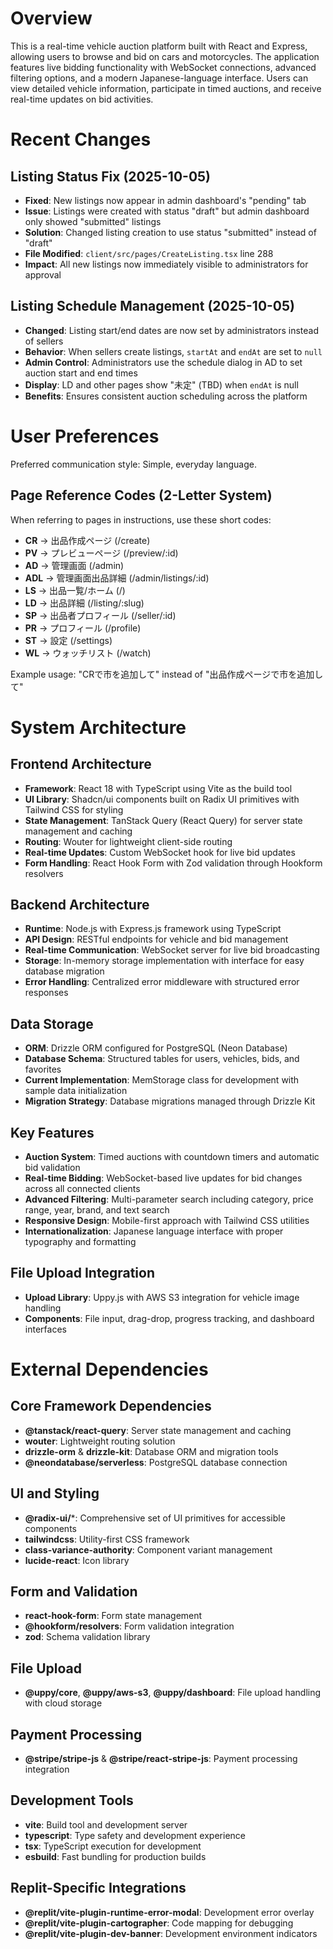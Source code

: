 # Overview

This is a real-time vehicle auction platform built with React and Express, allowing users to browse and bid on cars and motorcycles. The application features live bidding functionality with WebSocket connections, advanced filtering options, and a modern Japanese-language interface. Users can view detailed vehicle information, participate in timed auctions, and receive real-time updates on bid activities.

# Recent Changes

## Listing Status Fix (2025-10-05)
- **Fixed**: New listings now appear in admin dashboard's "pending" tab
- **Issue**: Listings were created with status "draft" but admin dashboard only showed "submitted" listings
- **Solution**: Changed listing creation to use status "submitted" instead of "draft"
- **File Modified**: `client/src/pages/CreateListing.tsx` line 288
- **Impact**: All new listings now immediately visible to administrators for approval

## Listing Schedule Management (2025-10-05)
- **Changed**: Listing start/end dates are now set by administrators instead of sellers
- **Behavior**: When sellers create listings, `startAt` and `endAt` are set to `null`
- **Admin Control**: Administrators use the schedule dialog in AD to set auction start and end times
- **Display**: LD and other pages show "未定" (TBD) when `endAt` is null
- **Benefits**: Ensures consistent auction scheduling across the platform

# User Preferences

Preferred communication style: Simple, everyday language.

## Page Reference Codes (2-Letter System)
When referring to pages in instructions, use these short codes:
- **CR** → 出品作成ページ (/create)
- **PV** → プレビューページ (/preview/:id)
- **AD** → 管理画面 (/admin)
- **ADL** → 管理画面出品詳細 (/admin/listings/:id)
- **LS** → 出品一覧/ホーム (/)
- **LD** → 出品詳細 (/listing/:slug)
- **SP** → 出品者プロフィール (/seller/:id)
- **PR** → プロフィール (/profile)
- **ST** → 設定 (/settings)
- **WL** → ウォッチリスト (/watch)

Example usage: "CRで市を追加して" instead of "出品作成ページで市を追加して"

# System Architecture

## Frontend Architecture
- **Framework**: React 18 with TypeScript using Vite as the build tool
- **UI Library**: Shadcn/ui components built on Radix UI primitives with Tailwind CSS for styling
- **State Management**: TanStack Query (React Query) for server state management and caching
- **Routing**: Wouter for lightweight client-side routing
- **Real-time Updates**: Custom WebSocket hook for live bid updates
- **Form Handling**: React Hook Form with Zod validation through Hookform resolvers

## Backend Architecture
- **Runtime**: Node.js with Express.js framework using TypeScript
- **API Design**: RESTful endpoints for vehicle and bid management
- **Real-time Communication**: WebSocket server for live bid broadcasting
- **Storage**: In-memory storage implementation with interface for easy database migration
- **Error Handling**: Centralized error middleware with structured error responses

## Data Storage
- **ORM**: Drizzle ORM configured for PostgreSQL (Neon Database)
- **Database Schema**: Structured tables for users, vehicles, bids, and favorites
- **Current Implementation**: MemStorage class for development with sample data initialization
- **Migration Strategy**: Database migrations managed through Drizzle Kit

## Key Features
- **Auction System**: Timed auctions with countdown timers and automatic bid validation
- **Real-time Bidding**: WebSocket-based live updates for bid changes across all connected clients
- **Advanced Filtering**: Multi-parameter search including category, price range, year, brand, and text search
- **Responsive Design**: Mobile-first approach with Tailwind CSS utilities
- **Internationalization**: Japanese language interface with proper typography and formatting

## File Upload Integration
- **Upload Library**: Uppy.js with AWS S3 integration for vehicle image handling
- **Components**: File input, drag-drop, progress tracking, and dashboard interfaces

# External Dependencies

## Core Framework Dependencies
- **@tanstack/react-query**: Server state management and caching
- **wouter**: Lightweight routing solution
- **drizzle-orm** & **drizzle-kit**: Database ORM and migration tools
- **@neondatabase/serverless**: PostgreSQL database connection

## UI and Styling
- **@radix-ui/***: Comprehensive set of UI primitives for accessible components
- **tailwindcss**: Utility-first CSS framework
- **class-variance-authority**: Component variant management
- **lucide-react**: Icon library

## Form and Validation
- **react-hook-form**: Form state management
- **@hookform/resolvers**: Form validation integration
- **zod**: Schema validation library

## File Upload
- **@uppy/core**, **@uppy/aws-s3**, **@uppy/dashboard**: File upload handling with cloud storage

## Payment Processing
- **@stripe/stripe-js** & **@stripe/react-stripe-js**: Payment processing integration

## Development Tools
- **vite**: Build tool and development server
- **typescript**: Type safety and development experience
- **tsx**: TypeScript execution for development
- **esbuild**: Fast bundling for production builds

## Replit-Specific Integrations
- **@replit/vite-plugin-runtime-error-modal**: Development error overlay
- **@replit/vite-plugin-cartographer**: Code mapping for debugging
- **@replit/vite-plugin-dev-banner**: Development environment indicators